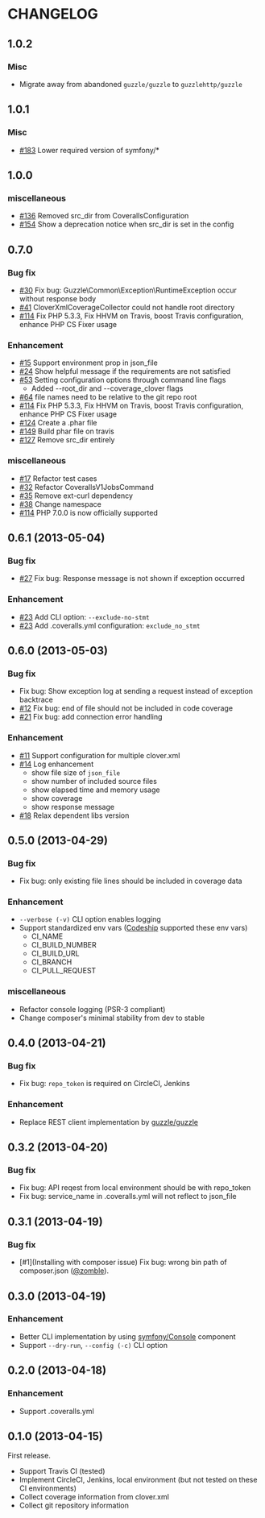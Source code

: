 CHANGELOG
=============

## 1.0.2

### Misc
- Migrate away from abandoned `guzzle/guzzle` to `guzzlehttp/guzzle`

## 1.0.1

### Misc
- [#183](https://github.com/satooshi/php-coveralls/pull/183) Lower required version of symfony/*

## 1.0.0

### miscellaneous
- [#136](https://github.com/satooshi/php-coveralls/pull/136) Removed src_dir from CoverallsConfiguration
- [#154](https://github.com/satooshi/php-coveralls/issues/154) Show a deprecation notice when src_dir is set in the config

## 0.7.0

### Bug fix

- [#30](https://github.com/satooshi/php-coveralls/issues/30) Fix bug: Guzzle\Common\Exception\RuntimeException occur without response body
- [#41](https://github.com/satooshi/php-coveralls/issues/41) CloverXmlCoverageCollector could not handle root directory
- [#114](https://github.com/satooshi/php-coveralls/pull/114) Fix PHP 5.3.3, Fix HHVM on Travis, boost Travis configuration, enhance PHP CS Fixer usage

### Enhancement

- [#15](https://github.com/satooshi/php-coveralls/issues/15) Support environment prop in json_file
- [#24](https://github.com/satooshi/php-coveralls/issues/24) Show helpful message if the requirements are not satisfied
- [#53](https://github.com/satooshi/php-coveralls/issues/53) Setting configuration options through command line flags
  - Added --root_dir and --coverage_clover flags
- [#64](https://github.com/satooshi/php-coveralls/issues/64) file names need to be relative to the git repo root
- [#114](https://github.com/satooshi/php-coveralls/pull/114) Fix PHP 5.3.3, Fix HHVM on Travis, boost Travis configuration, enhance PHP CS Fixer usage
- [#124](https://github.com/satooshi/php-coveralls/pull/124) Create a .phar file
- [#149](https://github.com/satooshi/php-coveralls/pull/149) Build phar file on travis
- [#127](https://github.com/satooshi/php-coveralls/issues/126) Remove src_dir entirely

### miscellaneous

- [#17](https://github.com/satooshi/php-coveralls/issues/17) Refactor test cases
- [#32](https://github.com/satooshi/php-coveralls/issues/32) Refactor CoverallsV1JobsCommand
- [#35](https://github.com/satooshi/php-coveralls/issues/35) Remove ext-curl dependency
- [#38](https://github.com/satooshi/php-coveralls/issues/38) Change namespace
- [#114](https://github.com/satooshi/php-coveralls/pull/114) PHP 7.0.0 is now officially supported

## 0.6.1 (2013-05-04)

### Bug fix

- [#27](https://github.com/satooshi/php-coveralls/issues/27) Fix bug: Response message is not shown if exception occurred

### Enhancement

- [#23](https://github.com/satooshi/php-coveralls/issues/23) Add CLI option: `--exclude-no-stmt`
- [#23](https://github.com/satooshi/php-coveralls/issues/23) Add .coveralls.yml configuration: `exclude_no_stmt`


## 0.6.0 (2013-05-03)

### Bug fix

- Fix bug: Show exception log at sending a request instead of exception backtrace
- [#12](https://github.com/satooshi/php-coveralls/issues/12) Fix bug: end of file should not be included in code coverage
- [#21](https://github.com/satooshi/php-coveralls/issues/21) Fix bug: add connection error handling

### Enhancement

- [#11](https://github.com/satooshi/php-coveralls/issues/11) Support configuration for multiple clover.xml
- [#14](https://github.com/satooshi/php-coveralls/issues/14) Log enhancement
    - show file size of `json_file`
    - show number of included source files
    - show elapsed time and memory usage
    - show coverage
    - show response message
- [#18](https://github.com/satooshi/php-coveralls/issues/18) Relax dependent libs version

## 0.5.0 (2013-04-29)

### Bug fix

- Fix bug: only existing file lines should be included in coverage data

### Enhancement

- `--verbose (-v)` CLI option enables logging
- Support standardized env vars ([Codeship](https://www.codeship.io) supported these env vars)
    - CI_NAME
    - CI_BUILD_NUMBER
    - CI_BUILD_URL
    - CI_BRANCH
    - CI_PULL_REQUEST

### miscellaneous

- Refactor console logging (PSR-3 compliant)
- Change composer's minimal stability from dev to stable

## 0.4.0 (2013-04-21)

### Bug fix

- Fix bug: `repo_token` is required on CircleCI, Jenkins

### Enhancement

- Replace REST client implementation by [guzzle/guzzle](https://github.com/guzzle/guzzle)

## 0.3.2 (2013-04-20)

### Bug fix

- Fix bug: API reqest from local environment should be with repo_token
- Fix bug: service_name in .coveralls.yml will not reflect to json_file

## 0.3.1 (2013-04-19)

### Bug fix

- [#1](Installing with composer issue) Fix bug: wrong bin path of composer.json ([@zomble](https://github.com/zomble)).

## 0.3.0 (2013-04-19)

### Enhancement

- Better CLI implementation by using [symfony/Console](https://github.com/symfony/Console) component
- Support `--dry-run`, `--config (-c)` CLI option

## 0.2.0 (2013-04-18)

### Enhancement

- Support .coveralls.yml

## 0.1.0 (2013-04-15)

First release.

- Support Travis CI (tested)
- Implement CircleCI, Jenkins, local environment (but not tested on these CI environments)
- Collect coverage information from clover.xml
- Collect git repository information

